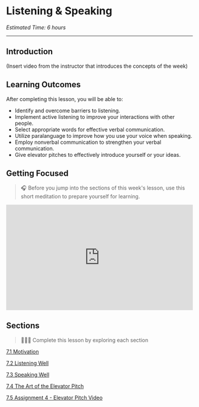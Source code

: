 # Listening & Speaking

*Estimated Time: 6 hours*

---
## Introduction
(Insert video from the instructor that introduces the concepts of the week)

## Learning Outcomes

After completing this lesson, you will be able to:

- Identify and overcome barriers to listening.
- Implement active listening to improve your interactions with other people.
- Select appropriate words for effective verbal communication.
- Utilize paralanguage to improve how you use your voice when speaking.
- Employ nonverbal communication to strengthen your verbal communication.
- Give elevator pitches to effectively introduce yourself or your ideas.

## Getting Focused

> 🎧  Before you jump into the sections of this week's lesson, use this short meditation to prepare yourself for learning.

<div style="position: relative; padding-bottom: 56.25%; height: 0;"><iframe src="https://www.youtube.com/embed/ldFD-L-Csz0" title="YouTube video player" frameborder="0" allow="accelerometer; autoplay; clipboard-write; encrypted-media; gyroscope; picture-in-picture" allowfullscreen style="position: absolute; top: 0; left: 0; width: 100%; height: 100%;"></iframe></div>


## Sections

> 👩🏿‍🏫 Complete this lesson by exploring each section

[7.1 Motivation](/communicating-for-success/listening-and-speaking-effectively/motivation.md)

[7.2 Listening Well](/communicating-for-success/listening-and-speaking-effectively/active-listening.md)
  
[7.3 Speaking Well](/communicating-for-success/listening-and-speaking-effectively/spontaneous-speaking.md)
  
[7.4 The Art of the Elevator Pitch](/communicating-for-success/listening-and-speaking-effectively/presenting-work.nd)

[7.5 Assignment 4 - Elevator Pitch Video](/communicating-for-success/presentation-skills/assignment-4-code-demo.md)


